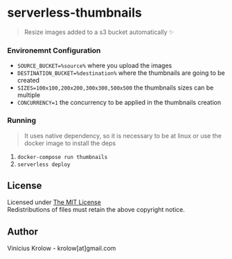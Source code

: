 # serverless-thumbnails

> Resize images added to a s3 bucket automatically ✨


### Environemnt Configuration

- `SOURCE_BUCKET=%source%` where you upload the images
- `DESTINATION_BUCKET=%destination%` where the thumbnails are going to be created
- `SIZES=100x100,200x200,300x300,500x500` the thumbnails sizes can be multiple
- `CONCURRENCY=1` the concurrency to be applied in the thumbnails creation


### Running

> It uses native dependency, so it is necessary to be at linux or use the docker image to install the deps

1. `docker-compose run thumbnails`
2. `serverless deploy`


## License

Licensed under <a href="http://krolow.mit-license.org/">The MIT License</a><br />
Redistributions of files must retain the above copyright notice.

## Author

Vinícius Krolow - krolow[at]gmail.com
